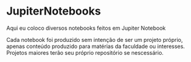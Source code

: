 # JupiterNotebooks
Aqui eu coloco diversos notebooks feitos em Jupiter Notebook

Cada notebook foi produzido sem intenção de ser um projeto próprio, apenas conteúdo produzido para matérias da faculdade ou interesses. Projetos maiores terão seu próprio repositório se nescessário.

